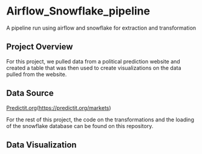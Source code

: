 # Airflow_Snowflake_pipeline

A pipeline run using airflow and snowflake for extraction and transformation

## Project Overview

For this project, we pulled data from a political prediction website and created a table that was then used to create visualizations on the data pulled from the website.

## Data Source

[Predictit.org]()(https://predictit.org/markets)

For the rest of this project, the code on the transformations and the loading of the snowflake database can be found on this repository.

## Data Visualization
